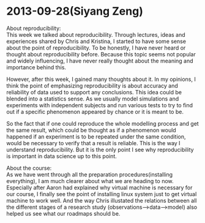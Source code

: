 2013-09-28(Siyang Zeng)
=============

About reproducibility:  
This week we talked about reproducibility. Through lectures, ideas and experiences shared by Chris and Kristina, I started to have some sense about the point of reproducibility. To be honestly, I have never heard or thought about reproducibility before. Because this topic seems not popular and widely influencing, I have never really thought about the meaning and importance behind this.

However, after this week, I gained many thoughts about it. In my opinions, I think the point of emphasizing reproducibility is about accuracy and reliability of data used to support any conclusions. This idea could be blended into a statistics sense. As we usually model simulations and experiments with independent subjects and run various tests to try to find out if a specific phenomenon appeared by chance or it is meant to be.

So the fact that if one could reproduce the whole modelling process and get the same result, which could be thought as if a phenomenon would happened if an experiment is to be repeated under the same condition, would be necessary to verify that a result is reliable. This is the way I understand reproducibility. But it is the only point I see why reproducibility is important in data science up to this point.

About the course:  
As we have went through all the preparation procedures(installing everything), I am much clearer about what we are heading to now. Especially after Aaron had explained why virtual machine is necessary for our course, I finally see the point of installing linux system just to get virtual machine to work well. And the way Chris illustated the relations between all the different stages of a research study (observations-->data-->model) also helped us see what our roadmaps should be.
